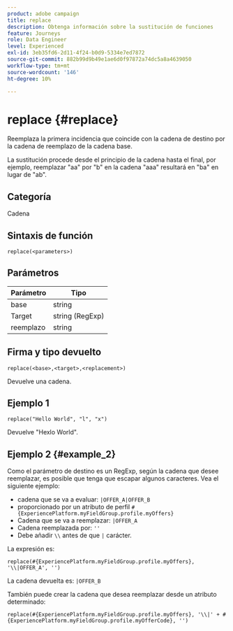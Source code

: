 ```yaml
---
product: adobe campaign
title: replace
description: Obtenga información sobre la sustitución de funciones
feature: Journeys
role: Data Engineer
level: Experienced
exl-id: 3eb35fd6-2d11-4f24-b0d9-5334e7ed7872
source-git-commit: 882b99d9b49e1ae6d0f97872a74dc5a8a4639050
workflow-type: tm+mt
source-wordcount: '146'
ht-degree: 10%

---
```


# replace {#replace}

Reemplaza la primera incidencia que coincide con la cadena de destino por la cadena de reemplazo de la cadena base.

La sustitución procede desde el principio de la cadena hasta el final, por ejemplo, reemplazar &quot;aa&quot; por &quot;b&quot; en la cadena &quot;aaa&quot; resultará en &quot;ba&quot; en lugar de &quot;ab&quot;.

## Categoría

Cadena

## Sintaxis de función

`replace(<parameters>)`

## Parámetros

| Parámetro | Tipo |
|-----------|--------------|
| base | string |
| Target | string (RegExp) |
| reemplazo | string |

## Firma y tipo devuelto

`replace(<base>,<target>,<replacement>)`

Devuelve una cadena.

## Ejemplo 1

`replace("Hello World", "l", "x")`

Devuelve &quot;Hexlo World&quot;.

## Ejemplo 2 {#example_2}

Como el parámetro de destino es un RegExp, según la cadena que desee reemplazar, es posible que tenga que escapar algunos caracteres. Vea el siguiente ejemplo:

* cadena que se va a evaluar: `|OFFER_A|OFFER_B`
* proporcionado por un atributo de perfil `#{ExperiencePlatform.myFieldGroup.profile.myOffers}`
* Cadena que se va a reemplazar: `|OFFER_A`
* Cadena reemplazada por: `''`
* Debe añadir `\\` antes de que `|` carácter.

La expresión es:

`replace(#{ExperiencePlatform.myFieldGroup.profile.myOffers}, '\\|OFFER_A', '')`

La cadena devuelta es: `|OFFER_B`

También puede crear la cadena que desea reemplazar desde un atributo determinado:

`replace(#{ExperiencePlatform.myFieldGroup.profile.myOffers}, '\\|' + #{ExperiencePlatform.myFieldGroup.profile.myOfferCode}, '')`
